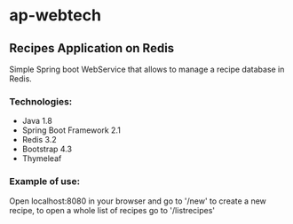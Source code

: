 # ap-webtech
## Recipes Application on Redis

Simple Spring boot WebService that allows to manage a recipe database in Redis. 

### Technologies:
* Java 1.8
* Spring Boot Framework 2.1
* Redis 3.2
* Bootstrap 4.3
* Thymeleaf

### Example of use:
Open localhost:8080 in your browser and go to '/new' to create a new recipe, 
to open a whole list of recipes go to '/listrecipes'


